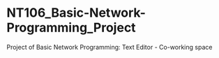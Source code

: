 # NT106_Basic-Network-Programming_Project
Project of Basic Network Programming: Text Editor  - Co-working space
